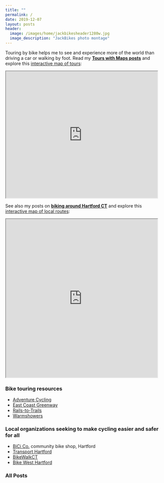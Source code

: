 ```yaml
---
title: ""
permalink: /
date: 2019-12-07
layout: posts
header:
  image: /images/home/jackbikesheader1280w.jpg
  image_description: "JackBikes photo montage"
---
```

Touring by bike helps me to see and experience more of the world than driving a car or walking by foot. Read my [**Tours with Maps posts**](https://jackbikes.org/categories/#tours-with-maps) and explore this [interactive map of tours](https://jackdougherty.github.io/bikemapcode/index.html):

<iframe src="https://jackdougherty.github.io/bikemapcode/index.html" width="95%" height="400px"></iframe>

See also my posts on [**biking around Hartford CT**](https://jackbikes.org/categories/#around-hartford-ct) and explore this [interactive map of local routes](https://jackdougherty.github.io/bikemapcode/connecticut.html):

<iframe src="https://jackdougherty.github.io/bikemapcode/connecticut.html" width="95%" height="500px"></iframe>

### Bike touring resources
- [Adventure Cycling](https://www.adventurecycling.org)
- [East Coast Greenway](http://www.greenway.org/)
- [Rails-to-Trails](http://www.railstotrails.org/)
- [Warmshowers](http://warmshowers.org)

### Local organizations seeking to make cycling easier and safer for all
- [BiCi Co.](http://bicico.org/) community bike shop, Hartford
- [Transport Hartford](http://transporthartford.org/)
- [BikeWalkCT](http://www.bikewalkct.org/)
- [Bike West Hartford](http://bikewesthartford.org/)

### All Posts
